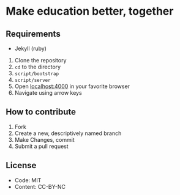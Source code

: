 # Make education better, together

## Requirements

* Jekyll (ruby)

1. Clone the repository
2. `cd` to the directory
3. `script/bootstrap`
4. `script/server`
5. Open [localhost:4000](http://localhost:4000) in your favorite browser
6. Navigate using arrow keys

## How to contribute

1. Fork
1. Create a new, descriptively named branch
2. Make Changes, commit
3. Submit a pull request

## License

* Code: MIT
* Content: CC-BY-NC
